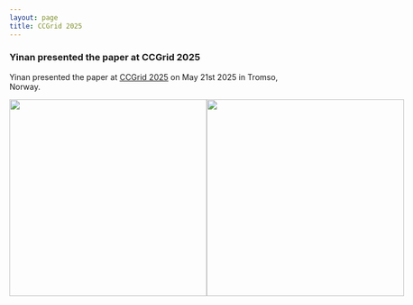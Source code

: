 ```yaml
---
layout: page
title: CCGrid 2025
---
```


<h3>Yinan presented the paper at CCGrid 2025</h3>
 
Yinan presented the paper at <a href="https://site.uit.no/ccgrid2025/" target="_blank">CCGrid 2025</a> on May 21st 2025 in Tromso, Norway.

<div style="display: flex; justify-content: space-around;">
    <img src="{{ site.baseurl }}/images/ccgrid1.jpg" height="350px"/>
    <img src="{{ site.baseurl }}/images/ccgrid2.jpg" height="350px"/>
</div>